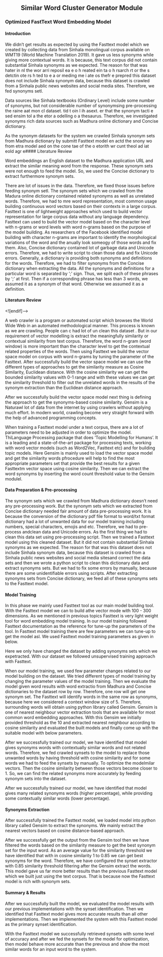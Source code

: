 <h2 align="center">Similar Word Cluster Generator Module</h2>

### Optimized FastText Word Embedding Model

#### Introduction

We didn’t get results as expected by using the Fasttext model which we created by collecting data from Sinhala monolingual corpus available on WMT19 (World Machine Translation 2019). It gave us less synonyms while giving more contextual words. It is because, this text corpus did not contain substantial Sinhala synonyms as we expected. The reason for that was hater in nl the wor arri  reposil ea e o h  reated  ein ta o h rsarch rt or the s detctin ote rs h ted to e a or meding me i ate os thefr e prepred this dataset does not include Sinhala synonym data, because this dataset is crawled from a Sinhala public news websites and social media sites. Therefore, we fed synonyms setl.

Data sources like Sinhala textbooks (Ordinary Level) include some number of synonyms, but not considerable number of synonymsing pre-processing the  raine aat mon cl dataset.  tid t oin l ih  asext. er that  the synonym tacti e sed ensim tol a the  etor a odelling o a thesaurus. Therefore, we investigated synonyms rich data sources such as Madhura online dictionary and Concise dictionary.

As the synonym datasets for the system we crawled Sinhala synonym sets from Madhura dictionary by submitt Fasttext model en  actd the snony wo from etra model aed on the cone tae of the o etorith wr cunt theol ad iat eold agr e#### Literature Review

Word embeddings an English dataset to the Madhura application URL and extract the similar meaning word from the response. These synonym sets were not enough to feed the model. So, we used the Concise dictionary to extract furthermore synonym sets.

There are lot of issues in the data. Therefore, we fixed those issues before feeding synonym setl. The synonym sets which we crawled from the Madura online dictionary contained related synonyms as well as unrelated words. Therefore, we had to mre word representation, most common usage building continuous word vectors based on their contexts in a large corpus. Fasttext is one of lightweight approaches which used to build vector representation for large corpus data without any language dependency. Fasttext can used to build the vector model based on the character level with n-grams or word levels with word n-grams based on the purpose of the model building.  As researchers of the Facebook identified model building with character n-grams are important to identify the morphological variations of the word and the anually look someogy of those words and fix them. Also, Concise dictionary contained lot of garbage data and Unicode errors. Therefore, we had to write script to clean those data and fix Unicode errors. Generally, a dictionary is providing both synonyms and definitions for the words. Therefore, we had to filter synonyms from the Concise dictionary when extracting the data. All the synonyms and definitions for a particular word is separated by ‘;’ sign. Thus, we split each of these phrases by ‘;’ at first. Then if a corresponding phrase has less than 3 words, we assumed it as a synonym of that word. Otherwise we assumed it as a definition.

#### Literature Review

<![endif]-->

A web crawler is a program or automated script which browses the World Wide Web in an automated methodological manner. This process is known as we are crawling. People can c had lot of un clean this dataset . But in our requirement of vector modelling is extract the meaningfully similarity or contextual similarity from text corpus. Therefore, the word n-gram (word window) is more important than the character level to get the contextual related properties of the words. Then using Fasttext we build the vector space model on corpus with word n-grams by tuning the parameter of the Fasttext. After successfully build the vector space model we can use the different types of approaches to get the similarity measure as Cosine Similarity, Euclidean distance. With the cosine similarity we can get the bounded similarity values with 0-1 range and with these values we can get the similarity threshold to filter out the unrelated words in the results of the synonym extraction than the Euclidean distance approach.

After we successfully build the vector space model next thing is defining the approach to get the synonyms-based cosine similarity. Gensim is a Naturawl lot of data from the internet by using crawlers without applying much effort. In modern world, crawling become very straight forward with the help of advanced programming concepts.

When training a Fasttext model under a text corpus, there are a lot of parameters need to be adjusted in order to optimize the model. ThiLanguage Processing package that does ‘Topic Modelling for Humans’. It is a leading and a state-of-the-art package for processing texts, working with word vector models (such as Word2Vec, Fasttext etc) and for building topic models. Here Gensim is mainly used to load the vector space model and get the similarity words pfrocedure will help to find the most appropriate parameters set that provide the best results for a given Fasttextm vector space using cosine similarity. Then we can extract the word synonyms by inserting the word count threshold value to the Gensim modulel.

#### Data Preparation & Pre-processing

The synonym sets which we crawled from Madhura dictionary doesn’t need any pre-processing work. But the synonym sets which we extracted from Concise dictionary needed fair amount of data pre-processing work. It is because the conversion of the dictionary pdf file format to word/txt format dictionary had a lot of unwanted data for our model training including numbers, special characters, emojis and etc. Therefore, we had to pre-process andclean data and Unicode errors. As the first thing we had to clean this data set using pre-processing script. Then we trained a Fasttext model using this cleaned dataset. But it did not contain substantial Sinhala synonyms as we expected. The reason for that was this dataset does not include Sinhala synonym data, because this dataset is crawled from a Sinhala public news websites and social media sitesand correct the data sets and then we wrote a python script to clean this dictionary data and extract synonyms sets. But we had to fix some errors by manually, because there are some unidentifiable errors using scripts. After extracting synonyms sets from Concise dictionary, we feed all of these synonyms sets to the Fasttext model.

#### Model Training

In this phase we mainly used Fasttext tool as our main model building tool. With the Fasttext model we can to build athe vector mode with 100 - 300 dimensions. As we mentioned in previous topics Fasttext is very light weight tool for word embedding model training. In our model training followed Fasttext documentation as the reference for tune-up the parameters of the tool. In Fasttext model training there are few parameters we can tune-up to get the model asl. We used Fasttext model training parameters as given in below.

Here we only have changed the dataset by adding synonyms sets which we expetracted. With our dataset we followed unsupervised training approach with Fasttext.

When our model training, we used few parameter changes related to our model building on the dataset. We tried different types of model training by changing the parameter values of the model training. Then we evaluate the model given word results with word extractio from Madhura and Concise dictionaries to the dataset row by row. Therefore, one row will get one synonym set. The Fasttext will identify words in the same row as synonyms, because here we considered a context window size of 5. Therefore, surrounding words will obtain using python library called Gensim. Gensim is one of nearest neighbour vector extraction tools that are available for most common word embedding approaches.  With this Gensim we initially provided threshold as the 10 and extracted nearest neighbour according to cosine similarity and evaluated the built models and finally come up with the suitable model with below parameters.

After we successfully trained our model, we have identified that model gives synonyms words with contextually similar words and not related words. Therefore, we fed crawled synsets to the model to replace those unwanted words by having threshold with cosine similarity and for some words we had to feed the synsets by manually. To optimize the modelmilar vectors. Then the cosine similarity between those vectors become closer to 1. So, we can find the related synonyms more accurately by feeding synonym sets into the dataset.

After we successfully trained our model, we have identified that model gives many related synonyms words (higher percentage), while providing some contextually similar words (lower percentage).

#### Synonyms Extraction

After successfully trained the Fasttext model, we loaded model into python library called Gensim to extract the synonyms. We mainly extract the nearest vectors based on cosine distance-based approach.

After we successfully get the output from the Gensim tool then we have filtered the words based on the similarity measure to get the best synonym set for the input word. As an average value for the similarity threshold we have identified that with in cosine similarity 1 to 0.85 we can get best synonyms for the word. Therefore, we have configured the synset extractor with 0.85 similarity threshold filtering after the Gensim extract the words. This model gave us far more better results than the previous Fasttext model which we built just using the text corpus. That is because now the Fasttext model is rich with synonym sets.

#### Summary & Results

After we successfully built the model, we evaluated the model results with our previous implementations with the synset identification. Then we identified that Fasttext model gives more accurate results than all other implementations. Then we implemented the system with this Fasttext model as the primary synset identification.

With the Fasttext model we successfully retrieved synsets with some level of accuracy and after we fed the synsets for the model for optimization, then model behave more accurate than the previous and show the most similar words for an input word to the system.


<!--stackedit_data:
eyJoaXN0b3J5IjpbLTEyMjcxNjk5MDIsLTYzNDIyMTg3NywxMT
kwNzUyOTMzLDExMjg1Mjc0MiwxMzAwMTA5MDgwLDIxMDI3NDIz
MjNdfQ==
-->